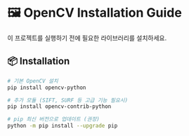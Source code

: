 # 🖼️ OpenCV Installation Guide

이 프로젝트를 실행하기 전에 필요한 라이브러리를 설치하세요.

## 📦 Installation

```bash
# 기본 OpenCV 설치
pip install opencv-python

# 추가 모듈 (SIFT, SURF 등 고급 기능 필요시)
pip install opencv-contrib-python

# pip 최신 버전으로 업데이트 (권장)
python -m pip install --upgrade pip


